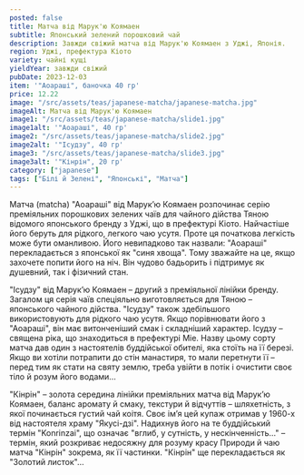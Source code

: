```yaml
---
posted: false
title: Матча від Марук'ю Коямаен
subtitle: Японський зелений порошковий чай
description: Завжди свіжий матча від Марук'ю Коямаен з Уджі, Японія.
region: Уджі, префектура Кіото
variety: чайні кущі
yieldYear: завжди свіжий
pubDate: 2023-12-03
item: '"Аоараші", баночка 40 гр'
price: 12.22
image: "/src/assets/teas/japanese-matcha/japanese-matcha.jpg"
imageAlt: Матча від Марук'ю Коямаен
image1: "/src/assets/teas/japanese-matcha/slide1.jpg"
image1alt: '"Аоараші", 40 гр'
image2: "/src/assets/teas/japanese-matcha/slide2.jpg"
image2alt: '"Ісудзу", 40 гр'
image3: "/src/assets/teas/japanese-matcha/slide3.jpg"
image3alt: '"Кінрін", 20 гр'
category: ["japanese"]
tags: ["Білі й Зелені", "Японські", "Матча"]
---
```


Матча (matcha) "Аоараші" від Марук’ю Коямаен розпочинає серію преміяльних порошкових зелених чаїв для чайного дійства Тяною відомого японського бренду з Уджі, що в префектурі Кіото. Найчастіше його беруть для рідкого, легкого чаю усутя. Проте ця початкова легкість може бути оманливою. Його невипадково так назвали: "Аоараші" перекладається з японської як "синя хвоща". Тому зважайте на це, якщо захочете попити його на ніч. Він чудово бадьорить і підтримує як душевний, так і фізичний стан.

"Ісудзу" від Марук’ю Коямаен – другий з преміяльної лінійки бренду. Загалом ця серія чаїв спеціяльно виготовляється для Тяною – японського чайного дійства. "Ісудзу" також здебільшого використовують для рідкого чаю усутя. Якщо порівнювати його з "Аоараші", він має витонченіший смак і складніший характер. Ісудзу – священа ріка, що знаходиться в префектурі Міе. Назву цьому сорту матча дав один з настоятелів буддійської обителі, яка стоїть на її березі. Якщо ви хотіли потрапити до стін манастиря, то мали перетнути її – перед тим як стати на святу землю, треба увійти в потік і очистити своє тіло й розум його водами…

"Кінрін" – золота середина лінійки преміяльних матча від Марук’ю Коямаен, баланс аромату й смаку, текстури й відчуттів – шляхетність, з якої починається густий чай коітя. Своє ім’я цей купаж отримав у 1960-х від настоятеля храму "Якусі-дзі". Надихнув його на те буддійський термін "Konrinzai", що означає "вглиб, у сутність, у нескінченність…" – термін, який розкриває недосяжну для розуму красу Природи й чаю матча "Кінрін" зокрема, як її частинки. "Кінрін" ще перекладається як "Золотий листок"…
